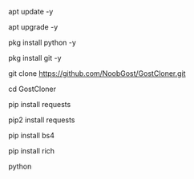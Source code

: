 apt update -y

apt upgrade -y

pkg install python -y

pkg install git -y

git clone https://github.com/NoobGost/GostCloner.git

cd GostCloner

pip install requests

pip2 install requests

pip install bs4

pip install rich

python 
